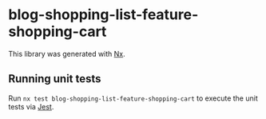 # blog-shopping-list-feature-shopping-cart

This library was generated with [Nx](https://nx.dev).

## Running unit tests

Run `nx test blog-shopping-list-feature-shopping-cart` to execute the unit tests via [Jest](https://jestjs.io).
